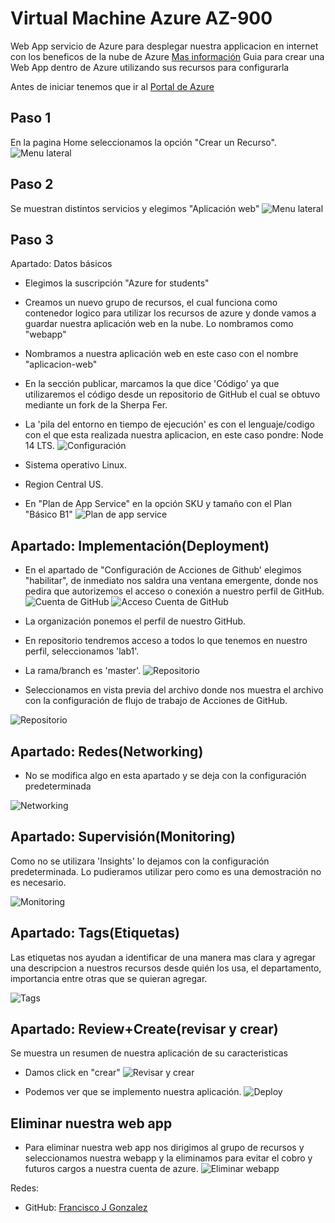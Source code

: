 # Virtual Machine Azure AZ-900
Web App servicio de Azure para desplegar nuestra applicacion en internet con los beneficos de la nube de Azure [Mas información](https://azure.microsoft.com/es-mx/services/app-service/web/)
Guia para crear una Web App dentro de Azure utilizando sus recursos para configurarla

Antes de iniciar tenemos que ir al [Portal de Azure](https://portal.azure.com/)

## Paso 1
En la pagina Home seleccionamos la opción "Crear un Recurso".
![Menu lateral](/images/image1.png)

## Paso 2
Se muestran distintos servicios y elegimos "Aplicación web"
![Menu lateral](/images/image2.png)

## Paso 3
Apartado: Datos básicos

* Elegimos la suscripción "Azure for students"
* Creamos un nuevo grupo de recursos, el cual funciona como contenedor logico para utilizar los recursos de azure y donde vamos a guardar nuestra aplicación web en la nube. Lo nombramos como "webapp"
* Nombramos a nuestra aplicación web en este caso con el nombre "aplicacion-web"
* En la sección publicar, marcamos la que dice 'Código' ya que utilizaremos el código desde un repositorio de GitHub el cual se obtuvo mediante un fork de la Sherpa Fer.
* La 'pila del entorno en tiempo de ejecución' es con el lenguaje/codigo con el que esta realizada nuestra aplicacion, en este caso pondre: Node 14 LTS.
![Configuración](/images/image3.png)

* Sistema operativo Linux.
* Region Central US.
* En "Plan de App Service" en la opción SKU y tamaño con el Plan "Básico B1"
![Plan de app service](/images/image4.png)

## Apartado: Implementación(Deployment)
* En el apartado de "Configuración de Acciones de Github' elegimos "habilitar", de inmediato nos saldra una ventana emergente, donde nos pedira que autorizemos el acceso o conexión a nuestro perfil de GitHub.
![Cuenta de GitHub](/images/image5.png)
![Acceso Cuenta de GitHub](/images/image6.png)

* La organización ponemos el perfil de nuestro GitHub.
* En repositorio tendremos acceso a todos lo que tenemos en nuestro perfil, seleccionamos 'lab1'.
* La rama/branch es 'master'.
![Repositorio](/images/image7.png)

* Seleccionamos en vista previa del archivo donde nos muestra el archivo con la configuración de flujo de trabajo de Acciones de GitHub.

![Repositorio](/images/image8.png)


## Apartado: Redes(Networking)
* No se modifica algo en esta apartado y se deja con la configuración predeterminada

![Networking](/images/image9.png)

## Apartado: Supervisión(Monitoring)
Como no se utilizara 'Insights' lo dejamos con la configuración predeterminada. Lo pudieramos utilizar pero como es una demostración no es necesario.

![Monitoring](/images/image10.png)

## Apartado: Tags(Etiquetas)
Las etiquetas nos ayudan a identificar de una manera mas clara y agregar una descripcion a nuestros recursos desde quién los usa, el departamento, importancia entre otras que se quieran agregar.

![Tags](/images/image11.png)

## Apartado: Review+Create(revisar y crear)
Se muestra un resumen de nuestra aplicación de su caracteristicas
* Damos click en "crear"
![Revisar y crear](/images/image12.png)

* Podemos ver que se implemento nuestra aplicación.
![Deploy](/images/image13.png)

## Eliminar nuestra web app
* Para eliminar nuestra web app nos dirigimos al grupo de recursos  y seleccionamos  nuestra webapp y la eliminamos para evitar el cobro y futuros cargos a nuestra cuenta de azure.
![Eliminar webapp](/images/image14.png)




Redes:
* GitHub: [Francisco J Gonzalez](https://github.com/FranciscoJGo)

